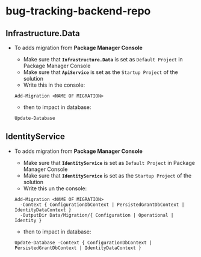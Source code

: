 # bug-tracking-backend-repo

## Infrastructure.Data ##
* To adds migration from **Package Manager Console**
  
  * Make sure that **`Infrastructure.Data`** is set as `Default Project` in Package Manager Console
  * Make sure that **`ApiService`** is set as the `Startup Project` of the solution
  * Write this in the console:
  
  `Add-Migration <NAME OF MIGRATION>`

  * then to impact in database:

  `Update-Database`

## IdentityService ##
* To adds migration from **Package Manager Console**
  
  * Make sure that **`IdentityService`** is set as `Default Project` in Package Manager Console
  * Make sure that **`IdentityService`** is set as the `Startup Project` of the solution
  * Write this un the console:
  
  ```
  Add-Migration <NAME OF MIGRATION> 
    -Context { ConfigurationDbContext | PersistedGrantDbContext | IdentityDataContext }
    -OutputDir Data/Migration/{ Configuration | Operational | Identity }
  ```

  * then to impact in database:

  `Update-Database -Context { ConfigurationDbContext | PersistedGrantDbContext | IdentityDataContext }`